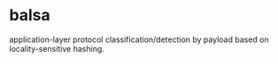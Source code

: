 # balsa
application-layer protocol classification/detection by payload based on locality-sensitive hashing.
